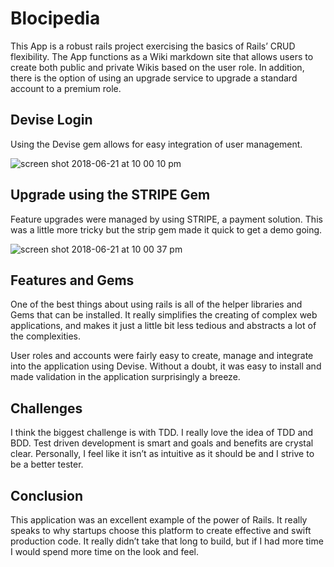 # Blocipedia
This App is a robust rails project exercising the basics of Rails’ CRUD flexibility. The App functions as a Wiki markdown site that allows users to create both public and private Wikis based on the user role. In addition, there is the option of using an upgrade service to upgrade a standard account to a premium role.

## Devise Login
Using the Devise gem allows for easy integration of user management. 

![screen shot 2018-06-21 at 10 00 10 pm](https://user-images.githubusercontent.com/24664863/41758657-0baf02f8-759f-11e8-8a22-7a905d42c769.png)

## Upgrade using the STRIPE Gem
Feature upgrades were managed by using STRIPE, a payment solution. This was a little more tricky but the strip gem made it quick to get a demo going.

![screen shot 2018-06-21 at 10 00 37 pm](https://user-images.githubusercontent.com/24664863/41758667-19a2a676-759f-11e8-8bda-545bc02fea73.png)

## Features and Gems
One of the best things about using rails is all of the helper libraries and Gems that can be installed. It really simplifies the creating of complex web applications, and makes it just a little bit less tedious and abstracts a lot of the complexities.

User roles and accounts were fairly easy to create, manage and integrate into the application using Devise. Without a doubt, it was easy to install and made validation in the application surprisingly a breeze.


## Challenges
I think the biggest challenge is with TDD. I really love the idea of TDD and BDD. Test driven development is smart and goals and benefits are crystal clear. Personally, I feel like it isn’t as intuitive as it should be and I strive to be a better tester.

## Conclusion
This application was an excellent example of the power of Rails. It really speaks to why startups choose this platform to create effective and swift production code. It really didn’t take that long to build, but if I had more time I would spend more time on the look and feel.
